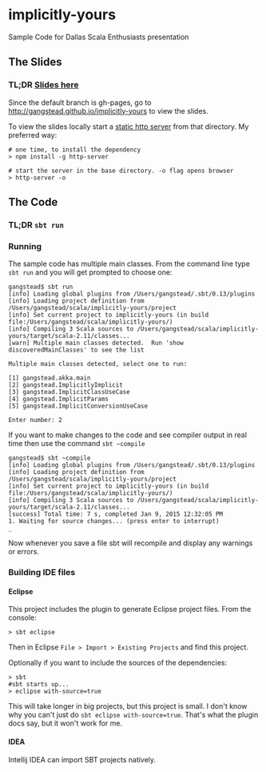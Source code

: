 implicitly-yours
================

Sample Code for Dallas Scala Enthusiasts presentation

## The Slides
### TL;DR [Slides here](https://gangstead.github.io/implicitly-yours)

Since the default branch is gh-pages, go to http://gangstead.github.io/implicitly-yours to view the slides.

To view the slides locally start a [static http server](https://gist.github.com/willurd/5720255) from that directory.  My preferred way:

```
# one time, to install the dependency
> npm install -g http-server

# start the server in the base directory. -o flag opens browser
> http-server -o
```

## The Code
### TL;DR `sbt run`
### Running

The sample code has multiple main classes.  From the command line type `sbt run` and you will get prompted to choose one:
```
gangstead$ sbt run
[info] Loading global plugins from /Users/gangstead/.sbt/0.13/plugins
[info] Loading project definition from /Users/gangstead/scala/implicitly-yours/project
[info] Set current project to implicitly-yours (in build file:/Users/gangstead/scala/implicitly-yours/)
[info] Compiling 3 Scala sources to /Users/gangstead/scala/implicitly-yours/target/scala-2.11/classes...
[warn] Multiple main classes detected.  Run 'show discoveredMainClasses' to see the list

Multiple main classes detected, select one to run:

[1] gangstead.akka.main
[2] gangstead.ImplicitlyImplicit
[3] gangstead.ImplicitClassUseCase
[4] gangstead.ImplicitParams
[5] gangstead.ImplicitConversionUseCase

Enter number: 2
```
If you want to make changes to the code and see compiler output in real time then use the command `sbt ~compile`

```
gangstead$ sbt ~compile
[info] Loading global plugins from /Users/gangstead/.sbt/0.13/plugins
[info] Loading project definition from /Users/gangstead/scala/implicitly-yours/project
[info] Set current project to implicitly-yours (in build file:/Users/gangstead/scala/implicitly-yours/)
[info] Compiling 3 Scala sources to /Users/gangstead/scala/implicitly-yours/target/scala-2.11/classes...
[success] Total time: 7 s, completed Jan 9, 2015 12:32:05 PM
1. Waiting for source changes... (press enter to interrupt)
_
```
Now whenever you save a file sbt will recompile and display any warnings or errors.

### Building IDE files
#### Eclipse
This project includes the plugin to generate Eclipse project files.  From the console:
```
> sbt eclipse
```
Then in Eclipse `File > Import > Existing Projects` and find this project.

Optionally if you want to include the sources of the dependencies:
```
> sbt
#sbt starts up...
> eclipse with-source=true
```
This will take longer in big projects, but this project is small.  I don't know why you can't just do `sbt eclipse with-source=true`.  That's what the plugin docs say, but it won't work for me.

#### IDEA
Intellij IDEA can import SBT projects natively.
